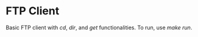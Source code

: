 # FTP Client
Basic FTP client with <i>cd</i>, <i>dir</i>, and <i>get</i> functionalities.
To run, use <i>make run</i>.
